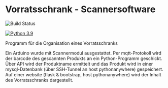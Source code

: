 # Vorratsschrank - Scannersoftware

![Build Status](https://github.com/Trizie/VorratsschrankRepo/actions/workflows/python-app.yml/badge.svg)

[![Python 3.9](https://img.shields.io/badge/Python-3.9-green.svg)](https://shields.io/)

Programm für die Organisation eines Vorratsschranks

Ein Arduino wurde mit Scannermodul ausgestattet. Per mqtt-Protokoll wird der barcode des gescannten Produkts an ein Python-Programm geschickt. 
Über API wird der Produktname ermittelt und das Produkt wird in einer mysql-Datenbank (über SSH-Tunnel an host pythonanywhere) gespeichert.
Auf einer website (flask & bootstrap, host pythonanywhere) wird der Inhalt des Vorratsschranks dargestellt. 
